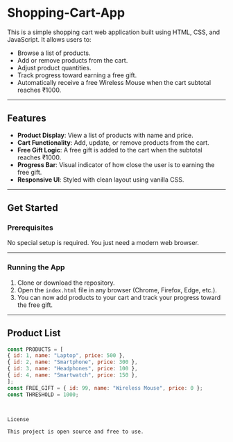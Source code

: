 # Shopping-Cart-App

This is a simple shopping cart web application built using HTML, CSS, and JavaScript. It allows users to:

- Browse a list of products.
- Add or remove products from the cart.
- Adjust product quantities.
- Track progress toward earning a free gift.
- Automatically receive a free Wireless Mouse when the cart subtotal reaches ₹1000.

---

## Features

- **Product Display**: View a list of products with name and price.
- **Cart Functionality**: Add, update, or remove products from the cart.
- **Free Gift Logic**: A free gift is added to the cart when the subtotal reaches ₹1000.
- **Progress Bar**: Visual indicator of how close the user is to earning the free gift.
- **Responsive UI**: Styled with clean layout using vanilla CSS.

---

## Get Started
### Prerequisites

No special setup is required. You just need a modern web browser.

---

### Running the App

1. Clone or download the repository.
2. Open the `index.html` file in any browser (Chrome, Firefox, Edge, etc.).
3. You can now add products to your cart and track your progress toward the free gift.

---

## Product List

```js
const PRODUCTS = [
{ id: 1, name: "Laptop", price: 500 },
{ id: 2, name: "Smartphone", price: 300 },
{ id: 3, name: "Headphones", price: 100 },
{ id: 4, name: "Smartwatch", price: 150 },
];
const FREE_GIFT = { id: 99, name: "Wireless Mouse", price: 0 };
const THRESHOLD = 1000;



License

This project is open source and free to use.

